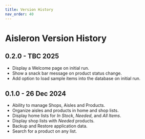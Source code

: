 ```yaml
---
title: Version History
nav_order: 40
---
```


# Aisleron Version History

## 0.2.0 - TBC 2025
* Display a Welcome page on initial run.
* Show a snack bar message on product status change. 
* Add option to load sample items into the database on initial run.

## 0.1.0 - 26 Dec 2024
* Ability to manage Shops, Aisles and Products.
* Organize aisles and products in home and shop lists.
* Display home lists for *In Stock*, *Needed*, and *All Items*.
* Display shop lists with *Needed* products.
* Backup and Restore application data.
* Search for a product on any list.